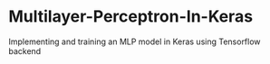 # Multilayer-Perceptron-In-Keras
Implementing and training an MLP model in Keras using Tensorflow backend

